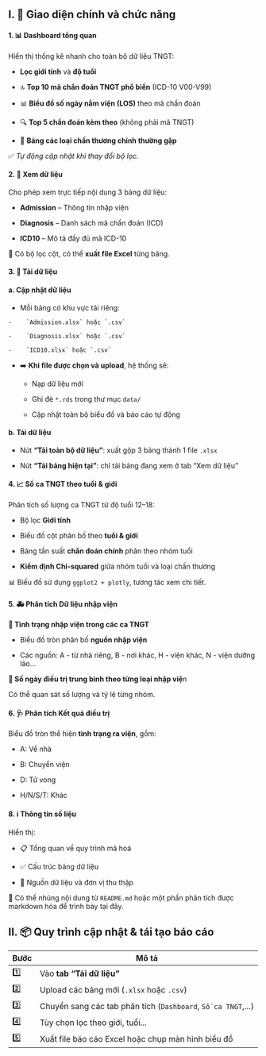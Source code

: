 ## I. 🧭 Giao diện chính và chức năng

#### 1. **📊 Dashboard tổng quan**

Hiển thị thống kê nhanh cho toàn bộ dữ liệu TNGT:

-   **Lọc giới tính** và **độ tuổi**

-   🔝 **Top 10 mã chẩn đoán TNGT phổ biến** (ICD-10 V00-V99)

-    📊 **Biểu đồ số ngày nằm viện (LOS)** theo mã chẩn đoán

-   🔍 **Top 5 chẩn đoán kèm theo** (không phải mã TNGT)

-    📑 **Bảng các loại chấn thương chính thường gặp**

✅ *Tự động cập nhật khi thay đổi bộ lọc.*

#### 2. **📁 Xem dữ liệu**

Cho phép xem trực tiếp nội dung 3 bảng dữ liệu:

-    **Admission** – Thông tin nhập viện

-    **Diagnosis** – Danh sách mã chẩn đoán (ICD)

-    **ICD10** – Mô tả đầy đủ mã ICD-10

🔎 Có bộ lọc cột, có thể **xuất file Excel** từng bảng.

#### 3. **📁 Tải dữ liệu**

#### a. **Cập nhật dữ liệu**

-    Mỗi bảng có khu vực tải riêng:

    -    `Admission.xlsx` hoặc `.csv`

    -    `Diagnosis.xlsx` hoặc `.csv`

    -    `ICD10.xlsx` hoặc `.csv`

-   ➡️ **Khi file được chọn và upload**, hệ thống sẽ:

    -    Nạp dữ liệu mới

    -    Ghi đè `*.rds` trong thư mục `data/`

    -    Cập nhật toàn bộ biểu đồ và báo cáo tự động

#### b. **Tải dữ liệu**

-    Nút **“Tải toàn bộ dữ liệu”**: xuất gộp 3 bảng thành 1 file `.xlsx`

-    Nút **“Tải bảng hiện tại”**: chỉ tải bảng đang xem ở tab “Xem dữ liệu”

#### 4. **📈 Số ca TNGT theo tuổi & giới**

Phân tích số lượng ca TNGT từ độ tuổi 12–18:

-    Bộ lọc **Giới tính**

-    Biểu đồ cột phân bố theo **tuổi & giới**

-    Bảng tần suất **chẩn đoán chính** phân theo nhóm tuổi

-    **Kiểm định Chi-squared** giữa nhóm tuổi và loại chấn thương

📊 Biểu đồ sử dụng `ggplot2 + plotly`, tương tác xem chi tiết.

#### 5. **🚑 Phân tích Dữ liệu nhập viện**

**🏥 Tình trạng nhập viện trong các ca TNGT**

-    Biểu đồ tròn phân bố **nguồn nhập viện**

-    Các nguồn: A - từ nhà riêng, B - nơi khác, H - viện khác, N - viện dưỡng lão...

**💊 Số ngày điều trị trung bình theo từng loại nhập việ**n

Có thể quan sát số lượng và tỷ lệ từng nhóm.

#### 6. **🩺 Phân tích Kết quả điều trị**

Biểu đồ tròn thể hiện **tình trạng ra viện**, gồm:

-   A: Về nhà

-   B: Chuyển viện

-    D: Tử vong

-    H/N/S/T: Khác

#### 8. **ℹ️ Thông tin số liệu**

Hiển thị:

-    📋 Tổng quan về quy trình mã hoá

-    ✅ Cấu trúc bảng dữ liệu

-    📑 Nguồn dữ liệu và đơn vị thu thập

📌 Có thể nhúng nội dung từ `README.md` hoặc một phần phân tích được markdown hóa để trình bày tại đây.

## II. 📦 Quy trình cập nhật & tái tạo báo cáo

| Bước | Mô tả                                                         |
|------|---------------------------------------------------------------|
| 1️⃣   | Vào **tab “Tải dữ liệu”**                                     |
| 2️⃣   | Upload các bảng mới (`.xlsx` hoặc `.csv`)                     |
| 3️⃣   | Chuyển sang các tab phân tích (`Dashboard`, `Số ca TNGT`,...) |
| 4️⃣   | Tùy chọn lọc theo giới, tuổi...                               |
| 5️⃣   | Xuất file báo cáo Excel hoặc chụp màn hình biểu đồ            |
